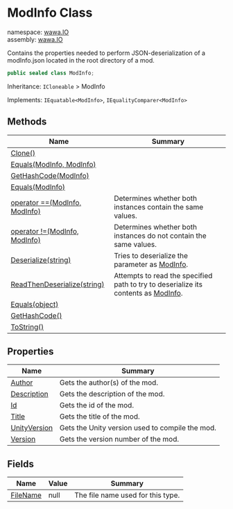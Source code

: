 # ModInfo Class

namespace: [wawa\.IO](../wawa.IO.md)<br />
assembly: [wawa\.IO](../../wawa.IO.md)

Contains the properties needed to perform JSON\-deserialization
of a modInfo\.json located in the root directory of a mod\.

```csharp
public sealed class ModInfo;
```

Inheritance: `ICloneable` > ModInfo

Implements: `IEquatable<ModInfo>`, `IEqualityComparer<ModInfo>`

## Methods

| Name | Summary |
|------|---------|
| [Clone\(\)](./ModInfo/Clone.md) |  |
| [Equals\(ModInfo, ModInfo\)](./ModInfo/Equals.md) |  |
| [GetHashCode\(ModInfo\)](./ModInfo/GetHashCode.md) |  |
| [Equals\(ModInfo\)](./ModInfo/Equals.md) |  |
| [operator ==\(ModInfo, ModInfo\)](./ModInfo/op_Equality.md) | Determines whether both instances contain the same values\. |
| [operator \!=\(ModInfo, ModInfo\)](./ModInfo/op_Inequality.md) | Determines whether both instances do not contain the same values\. |
| [Deserialize\(string\)](./ModInfo/Deserialize.md) | Tries to deserialize the parameter as [ModInfo](../../wawa.IO/wawa.IO/ModInfo.md)\. |
| [ReadThenDeserialize\(string\)](./ModInfo/ReadThenDeserialize.md) | Attempts to read the specified path to try to deserialize its contents as [ModInfo](../../wawa.IO/wawa.IO/ModInfo.md)\. |
| [Equals\(object\)](./ModInfo/Equals.md) |  |
| [GetHashCode\(\)](./ModInfo/GetHashCode.md) |  |
| [ToString\(\)](./ModInfo/ToString.md) |  |

## Properties

| Name | Summary |
|------|---------|
| [Author](./ModInfo/Author.md) | Gets the author\(s\) of the mod\. |
| [Description](./ModInfo/Description.md) | Gets the description of the mod\. |
| [Id](./ModInfo/Id.md) | Gets the id of the mod\. |
| [Title](./ModInfo/Title.md) | Gets the title of the mod\. |
| [UnityVersion](./ModInfo/UnityVersion.md) | Gets the Unity version used to compile the mod\. |
| [Version](./ModInfo/Version.md) | Gets the version number of the mod\. |

## Fields

| Name | Value | Summary |
|------|-------|---------|
| [FileName](./ModInfo/FileName) | null | The file name used for this type\. |

